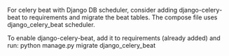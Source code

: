 For celery beat with Django DB scheduler, consider adding django-celery-beat to requirements and migrate the beat tables. The compose file uses django_celery_beat scheduler.

To enable django-celery-beat, add it to requirements (already added) and run: python manage.py migrate django_celery_beat
